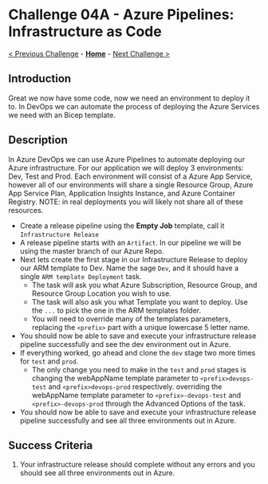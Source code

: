 # Challenge 04A - Azure Pipelines: Infrastructure as Code

[< Previous Challenge](./Challenge-Repos-2.md) - **[Home](../README.md)** - [Next Challenge >](./Challenge-Pipelines-2.md)

## Introduction

Great we now have some code, now we need an environment to deploy it to. In DevOps we can automate the process of deploying the Azure Services we need with an Bicep template.

## Description

In Azure DevOps we can use Azure Pipelines to automate deploying our Azure infrastructure. For our application we will deploy 3 environments: Dev, Test and Prod. Each environment will consist of a Azure App Service, however all of our environments will share a single Resource Group, Azure App Service Plan, Application Insights Instance, and Azure Container Registry. NOTE: in real deployments you will likely not share all of these resources.

- Create a release pipeline using the **Empty Job** template, call it `Infrastructure Release`
- A release pipeline starts with an `Artifact`. In our pipeline we will be using the master branch of our Azure Repo.
- Next lets create the first stage in our Infrastructure Release to deploy our ARM template to Dev. Name the sage `Dev`, and it should have a single `ARM template Deployment` task. 
   - The task will ask you what Azure Subscription, Resource Group, and Resource Group Location you wish to use.
   - The task will also ask you what Template you want to deploy. Use the `...` to pick the one in the ARM templates folder. 
   - You will need to override many of the templates parameters, replacing the `<prefix>` part with a unique lowercase 5 letter name.
- You should now be able to save and execute your infrastructure release pipeline successfully and see the dev environment out in Azure. 
- If everything worked, go ahead and clone the `dev` stage two more times for `test` and `prod`.
   - The only change you need to make in the `test` and `prod` stages is changing the webAppName template parameter to `<prefix>devops-test` and `<prefix>devops-prod` respectively. overriding the webAppName template parameter to `<prefix>-devops-test` and `<prefix>-devops-prod` through the Advanced Options of the task.
- You should now be able to save and execute your infrastructure release pipeline successfully and see all three environments out in Azure. 

## Success Criteria

1. Your infrastructure release should complete without any errors and you should see all three environments out in Azure.

